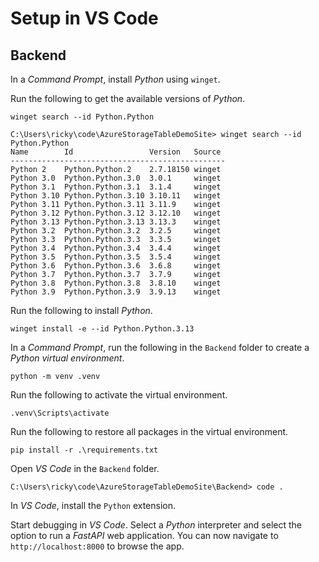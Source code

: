 # Setup in VS Code
## Backend
In a *Command Prompt*, install *Python* using `winget`.

Run the following to get the available versions of *Python*.
```
winget search --id Python.Python
```
```
C:\Users\ricky\code\AzureStorageTableDemoSite> winget search --id Python.Python
Name        Id                 Version   Source
------------------------------------------------
Python 2    Python.Python.2    2.7.18150 winget
Python 3.0  Python.Python.3.0  3.0.1     winget
Python 3.1  Python.Python.3.1  3.1.4     winget
Python 3.10 Python.Python.3.10 3.10.11   winget
Python 3.11 Python.Python.3.11 3.11.9    winget
Python 3.12 Python.Python.3.12 3.12.10   winget
Python 3.13 Python.Python.3.13 3.13.3    winget
Python 3.2  Python.Python.3.2  3.2.5     winget
Python 3.3  Python.Python.3.3  3.3.5     winget
Python 3.4  Python.Python.3.4  3.4.4     winget
Python 3.5  Python.Python.3.5  3.5.4     winget
Python 3.6  Python.Python.3.6  3.6.8     winget
Python 3.7  Python.Python.3.7  3.7.9     winget
Python 3.8  Python.Python.3.8  3.8.10    winget
Python 3.9  Python.Python.3.9  3.9.13    winget
```

Run the following to install *Python*.
```
winget install -e --id Python.Python.3.13
```

In a *Command Prompt*, run the following in the `Backend` folder to create a *Python virtual environment*.
```
python -m venv .venv
```

Run the following to activate the virtual environment.
```
.venv\Scripts\activate
```

Run the following to restore all packages in the virtual environment.
```
pip install -r .\requirements.txt
```

Open *VS Code* in the `Backend` folder.
```
C:\Users\ricky\code\AzureStorageTableDemoSite\Backend> code .
```

In *VS Code*, install the `Python` extension. 

Start debugging in *VS Code*. Select a *Python* interpreter and select the option to run a *FastAPI* web application. You can now navigate to `http://localhost:8000` to browse the app.
